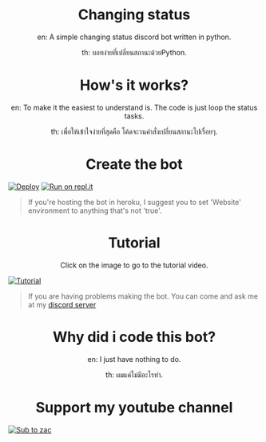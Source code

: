 <h1 align="center">Changing status</h1>

<p align="center">en: A simple changing status discord bot written in python.</p>
<p align="center">th: บอทง่ายที่เปลี่ยนสถานะด้วยPython.</p>

<h1 align="center">How's it works?</h1>

<p align="center">en: To make it the easiest to understand is. The code is just loop the status tasks.</p>

<p align="center">th: เพื่อให้เข้าใจง่ายที่สุดคือ โค้ดจะวนคำสั่งเปลี่ยนสถานะไปเรื่อยๆ.</p>

<h1 align="center">Create the bot</h1>

[![Deploy](https://www.herokucdn.com/deploy/button.svg)](https://heroku.com/deploy?template=https://github.com/zac-ster/changing-status)
[![Run on repl.it](https://repl.it/badge/github/zac-ster/changing-status)]()
> If you're hosting the bot in heroku, I suggest you to set 'Website' environment to anything that's not 'true'.

<h1 align="center">Tutorial</h1>

<p align="center">Click on the image to go to the tutorial video.</p>

[![Tutorial](https://raw.githubusercontent.com/zac-ster/links-two-channels-chats/main/images/VideoThumbnail.jpeg)](https://youtu.be/dQw4w9WgXcQ)

> If you are having problems making the bot. You can come and ask me at my [discord server](https://bit.ly/ZacDiscord)

<h1 align="center">Why did i code this bot?</h1>

<p align="center">en: I just have nothing to do.</p>

<p align="center">th: ผมแค่ไม่มีอะไรทำ.</p>

<h1 align="center">Support my youtube channel</h1>

[![Sub to zac](https://i.imgur.com/XP5ZEl8_d.webp?maxwidth=1280&shape=thumb&fidelity=medium)](https://youtube.com/channel/UC4Oda0x-9wTXXt2IWbLmZag?sub_confirmation=1)
